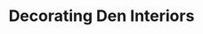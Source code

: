---
title: "Decorating Den Interiors"
url: /indian-trail/decorating-den-interiors/
shop: Raumausstattung
---